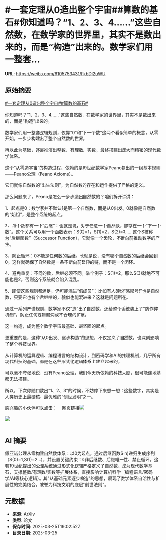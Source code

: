 # #一套定理从0造出整个宇宙##算数的基石#你知道吗？“1、2、3、4……”这些自然数，在数学家的世界里，其实不是数出来的，而是“构造”出来的。数学家们用一整套...

**URL**: https://weibo.com/6105753431/PkbDl2uWU

## 原始摘要

<a href="https://m.weibo.cn/search?containerid=231522type%3D1%26t%3D10%26q%3D%23%E4%B8%80%E5%A5%97%E5%AE%9A%E7%90%86%E4%BB%8E0%E9%80%A0%E5%87%BA%E6%95%B4%E4%B8%AA%E5%AE%87%E5%AE%99%23&amp;extparam=%23%E4%B8%80%E5%A5%97%E5%AE%9A%E7%90%86%E4%BB%8E0%E9%80%A0%E5%87%BA%E6%95%B4%E4%B8%AA%E5%AE%87%E5%AE%99%23" data-hide=""><span class="surl-text">#一套定理从0造出整个宇宙#</span></a><a href="https://m.weibo.cn/search?containerid=231522type%3D1%26t%3D10%26q%3D%23%E7%AE%97%E6%95%B0%E7%9A%84%E5%9F%BA%E7%9F%B3%23&amp;extparam=%23%E7%AE%97%E6%95%B0%E7%9A%84%E5%9F%BA%E7%9F%B3%23" data-hide=""><span class="surl-text">#算数的基石#</span></a><br><br>你知道吗？“1、2、3、4……”这些自然数，在数学家的世界里，其实不是数出来的，而是“构造”出来的。<br><br>数学家们用一整套逻辑规则，仅靠“0”和“下一个数”这两个看似简单的概念，从零开始，一步步构建出了整个自然数的世界。<br><br>再以此为基础，逐层推演出整数、有理数、实数，最终搭建出庞大而精密的现代数学体系。<br><br>这个“从零造宇宙”的构造过程，依赖的是19世纪数学家Peano提出的一组基本规则——Peano公理（Peano Axioms）。<br><br>它们就像自然数的“出生法则”，为自然数的存在和运作提供了严格的定义。<br><br>那么问题来了，Peano是怎么一步步造出自然数的？咱们拆开讲讲：<br><br>1、起点是0：数学家并不默认1是第一个自然数，而是从0出发。0就像是自然数的“始祖”，是整个系统的起点。<br>    <br>2、每个数都有一个“后继”：也就是说，对于任意一个自然数，都存在一个“下一个数”。这个关系可以用一个函数表示：S(0)=1，S(1)=2，S(2)=3……这个S被称为“后继函数”（Successor Function），它就像一个齿轮，不断向前推动数字的产生。<br>    <br>3、防止循环：0不能是任何数的后继。也就是说，没有哪个自然数的后继会回到0。这样就确保了自然数是一条不断向前延伸的链，而不是一个闭环。<br>    <br>4、避免重复：不同的数，后继必须不同。举个例子：S(1)=2，那么S(3)就绝不可能也是2。否则这个系统就会陷入混乱。<br>    <br>5、即使这些规则都满足，仍可能混进“假成员”：比如有人硬说“感叹号!”也是自然数，只要它也有个后继啥的，貌似也能混进来？这就是问题所在。<br><br>通过一系列严谨规则，数学家不仅“造”出了自然数，还给整个系统装上了“防作弊机制”，防止任何逻辑漏洞或不合理的扩展。<br><br>这一构造，成为整个数学宇宙最基础、最坚固的起点。<br><br>更重要的是，这种“从0出发、逐步构造”的思想，不仅定义了自然数，也深刻影响了整个科技世界。<br><br>从计算机的运算逻辑、编程语言的结构设计，到密码学和AI的推理机制，几乎所有现代科技的基础，都是在这种形式化逻辑体系上建立起来的。<br><br>可以毫不夸张地说，没有Peano公理，我们今天所依赖的科技大厦，很可能连地基都无法搭建。<br><br>所以，下次你随口数出“1、2、3”的时候，不妨停下来想一想：这些数字，其实是人类历史上最硬核、最优雅的“创世发明”之一。<br><br>感兴趣的小伙伴可以点击：<a href="https://weibo.cn/sinaurl?u=https%3A%2F%2Fprinciplesofcryptography.com%2Fnumber-theory-primer-an-axiomatic-study-of-natural-numbers-peano-axioms%2F" data-hide=""><span class="url-icon"><img style="width: 1rem;height: 1rem" src="https://h5.sinaimg.cn/upload/2015/09/25/3/timeline_card_small_web_default.png" referrerpolicy="no-referrer"></span><span class="surl-text">网页链接</span></a><img style="" src="https://tvax2.sinaimg.cn/large/006Fd7o3ly1hzt9pa548hj30n70zk79z.jpg" referrerpolicy="no-referrer"><br><br><img style="" src="https://tvax3.sinaimg.cn/large/006Fd7o3ly1hzt9pbttn6j30uh0p8gv6.jpg" referrerpolicy="no-referrer"><br><br>

## AI 摘要

佩亚诺公理从零构建自然数体系：以0为起点，通过后继函数S(n)递归生成序列（S(0)=1,S(1)=2...），并设置关键约束：0非后继数、后继唯一性、禁止循环。这套19世纪提出的公理系统通过形式化逻辑严格定义了自然数，成为现代数学基石，支撑整数/有理数/实数等扩展体系，直接影响计算机科学（编程语言/密码学/AI等核心逻辑）。其"从基础元素逐步构造"的思想，展现了数学体系自洽性与扩展性的完美结合，被誉为科技文明的底层"创世法则"。

## 元数据

- **来源**: ArXiv
- **类型**: 论文
- **保存时间**: 2025-03-25T19:02:52Z
- **目录日期**: 2025-03-25
